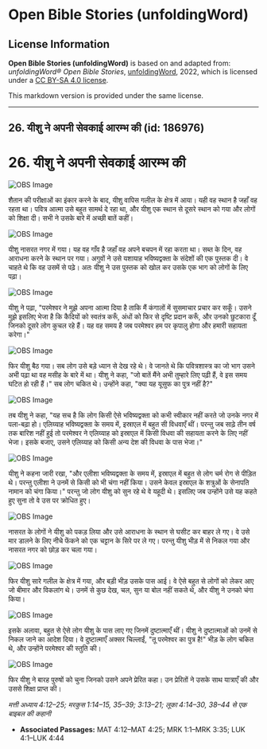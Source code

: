 # Open Bible Stories (unfoldingWord)

## License Information

**Open Bible Stories (unfoldingWord)** is based on and adapted from: _unfoldingWord® Open Bible Stories_, [unfoldingWord](https://unfoldingword.org/utw), 2022, which is licensed under a [CC BY-SA 4.0 license](https://creativecommons.org/licenses/by-sa/4.0/legalcode.en).

This markdown version is provided under the same license.



--------------------------------

## 26. यीशु ने अपनी सेवकाई आरम्भ की (id: 186976)

26\. यीशु ने अपनी सेवकाई आरम्भ की
=================================

![OBS Image](https://cdn.aquifer.bible/aquifer-content/resources/UWOBS/jpg/360px/obs-en-26-01.jpg)

शैतान की परीक्षाओं का इंकार करने के बाद, यीशु वापिस गलील के क्षेत्र में आया। यही वह स्थान है जहाँ वह रहता था। पवित्र आत्मा उसे बहुत सामर्थ दे रहा था, और यीशु एक स्थान से दूसरे स्थान को गया और लोगों को शिक्षा दी। सभी ने उसके बारे में अच्छी बातें कहीं।

![OBS Image](https://cdn.aquifer.bible/aquifer-content/resources/UWOBS/jpg/360px/obs-en-26-02.jpg)

यीशु नासरत नगर में गया। यह वह गाँव है जहाँ वह अपने बचपन में रहा करता था। सब्त के दिन, वह आराधना करने के स्थान पर गया। अगुवों ने उसे यशायाह भविष्यद्वक्ता के संदेशों की एक पुस्तक दी। वे चाहते थे कि वह उसमें से पढ़े। अतः यीशु ने उस पुस्तक को खोल कर उसके एक भाग को लोगों के लिए पढ़ा।

![OBS Image](https://cdn.aquifer.bible/aquifer-content/resources/UWOBS/jpg/360px/obs-en-26-03.jpg)

यीशु ने पढ़ा, "परमेश्वर ने मुझे अपना आत्मा दिया है ताकि मैं कंगालों में सुसमाचार प्रचार कर सकूँ। उसने मुझे इसलिए भेजा है कि कैदियों को स्वतंत्र करूँ, अंधों को फिर से दृष्टि प्रदान करूँ, और उनको छुटकारा दूँ जिनको दूसरे लोग कुचल रहे हैं। यह वह समय है जब परमेश्वर हम पर कृपालु होगा और हमारी सहायता करेगा।"

![OBS Image](https://cdn.aquifer.bible/aquifer-content/resources/UWOBS/jpg/360px/obs-en-26-04.jpg)

फिर यीशु बैठ गया। सब लोग उसे बड़े ध्यान से देख रहे थे। वे जानते थे कि पवित्रशास्त्र का जो भाग उसने अभी पढ़ा था वह मसीह के बारे में था। यीशु ने कहा, "जो बातें मैंने अभी तुम्हारे लिए पढ़ी हैं, वे इस समय घटित हो रही हैं।" सब लोग चकित थे। उन्होंने कहा, "क्या यह यूसुफ का पुत्र नहीं है?"

![OBS Image](https://cdn.aquifer.bible/aquifer-content/resources/UWOBS/jpg/360px/obs-en-26-05.jpg)

तब यीशु ने कहा, "यह सच है कि लोग किसी ऐसे भविष्यद्वक्ता को कभी स्वीकार नहीं करते जो उनके नगर में पला\-बढ़ा हो। एलिय्याह भविष्यद्वक्ता के समय में, इस्राएल में बहुत सी विधवाएँ थीं। परन्तु जब साढ़े तीन वर्ष तक बारिश नहीं हुई तो परमेश्वर ने एलिय्याह को इस्राएल में किसी विधवा की सहायता करने के लिए नहीं भेजा। इसके बजाए, उसने एलिय्याह को किसी अन्य देश की विधवा के पास भेजा।"

![OBS Image](https://cdn.aquifer.bible/aquifer-content/resources/UWOBS/jpg/360px/obs-en-26-06.jpg)

यीशु ने कहना जारी रखा, "और एलीशा भविष्यद्वक्ता के समय में, इस्राएल में बहुत से लोग चर्म रोग से पीड़ित थे। परन्तु एलीशा ने उनमें से किसी को भी चंगा नहीं किया। उसने केवल इस्राएल के शत्रुओं के सेनापति नामान को चंगा किया।" परन्तु जो लोग यीशु को सुन रहे थे वे यहूदी थे। इसलिए जब उन्होंने उसे यह कहते हुए सुना तो वे उस पर क्रोधित हुए।

![OBS Image](https://cdn.aquifer.bible/aquifer-content/resources/UWOBS/jpg/360px/obs-en-26-07.jpg)

नासरत के लोगों ने यीशु को पकड़ लिया और उसे आराधना के स्थान से घसीट कर बाहर ले गए। वे उसे मार डालने के लिए नीचे फेंकने को एक चट्टान के सिरे पर ले गए। परन्तु यीशु भीड़ में से निकल गया और नासरत नगर को छोड़ कर चला गया।

![OBS Image](https://cdn.aquifer.bible/aquifer-content/resources/UWOBS/jpg/360px/obs-en-26-08.jpg)

फिर यीशु सारे गलील के क्षेत्र में गया, और बड़ी भीड़ उसके पास आई। वे ऐसे बहुत से लोगों को लेकर आए जो बीमार और विकलांग थे। उनमें से कुछ देख, चल, सुन या बोल नहीं सकते थे, और यीशु ने उनको चंगा किया।

![OBS Image](https://cdn.aquifer.bible/aquifer-content/resources/UWOBS/jpg/360px/obs-en-26-09.jpg)

इसके अलावा, बहुत से ऐसे लोग यीशु के पास लाए गए जिनमें दुष्टात्माएँ थीं। यीशु ने दुष्टात्माओं को उनमें से निकल जाने का आदेश दिया। वे दुष्टात्माएँ अक्सर चिल्लाईं, "तू परमेश्वर का पुत्र है!" भीड़ के लोग चकित थे, और उन्होंने परमेश्वर की स्तुति की।

![OBS Image](https://cdn.aquifer.bible/aquifer-content/resources/UWOBS/jpg/360px/obs-en-26-10.jpg)

फिर यीशु ने बारह पुरुषों को चुना जिनको उसने अपने प्रेरित कहा। उन प्रेरितों ने उसके साथ यात्राएँ की और उससे शिक्षा प्राप्त की।

*मत्ती अध्याय 4:12–25; मरकुस 1:14–15, 35–39; 3:13–21; लूका 4:14–30, 38–44 से एक बाइबल की कहानी*

* **Associated Passages:** MAT 4:12–MAT 4:25; MRK 1:1–MRK 3:35; LUK 4:1–LUK 4:44

